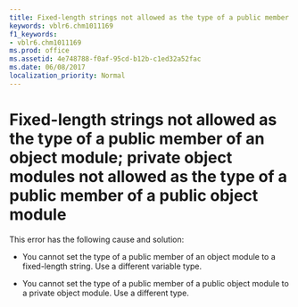 ```yaml
---
title: Fixed-length strings not allowed as the type of a public member of an object module; private object modules not allowed as the type of a public member of a public object module
keywords: vblr6.chm1011169
f1_keywords:
- vblr6.chm1011169
ms.prod: office
ms.assetid: 4e748788-f0af-95cd-b12b-c1ed32a52fac
ms.date: 06/08/2017
localization_priority: Normal
---
```



# Fixed-length strings not allowed as the type of a public member of an object module; private object modules not allowed as the type of a public member of a public object module

This error has the following cause and solution:



- You cannot set the type of a public member of an object module to a fixed-length string. Use a different variable type.
    
- You cannot set the type of a public member of a public object module to a private object module. Use a different type.
    


